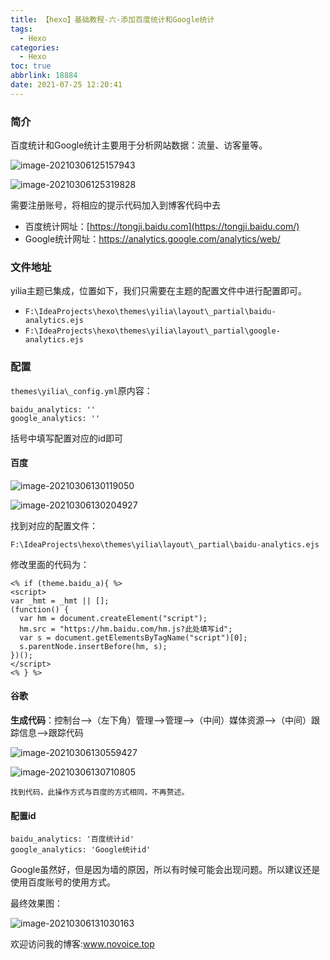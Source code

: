```yaml
---
title: 【hexo】基础教程-六-添加百度统计和Google统计
tags:
  - Hexo
categories:
  - Hexo
toc: true
abbrlink: 18884
date: 2021-07-25 12:20:41
---
```


### **简介**

百度统计和Google统计主要用于分析网站数据：流量、访客量等。

<!--more-->

![image-20210306125157943](https://cdn.jsdelivr.net/gh/liuhuanhuan963019/blogPicture/md_photos/%E3%80%90hexo%E3%80%91hexo-yilia%E6%96%B0%E5%A2%9E%E7%99%BE%E5%BA%A6%E7%BB%9F%E8%AE%A1%E5%92%8C%E8%B0%B7%E6%AD%8C%E7%BB%9F%E8%AE%A1.png)

![image-20210306125319828](https://cdn.jsdelivr.net/gh/liuhuanhuan963019/blogPicture/md_photos/%E3%80%90hexo%E3%80%91hexo+yilia%E6%96%B0%E5%A2%9E%E7%99%BE%E5%BA%A6%E7%BB%9F%E8%AE%A1%E5%92%8C%E8%B0%B7%E6%AD%8C%E7%BB%9F%E8%AE%A102.png)

需要注册账号，将相应的提示代码加入到博客代码中去

* 百度统计网址：[https://tongji.baidu.com](https://tongji.baidu.com/)
* Google统计网址：https://analytics.google.com/analytics/web/

### **文件地址**

yilia主题已集成，位置如下，我们只需要在主题的配置文件中进行配置即可。

* `F:\IdeaProjects\hexo\themes\yilia\layout\_partial\baidu-analytics.ejs`
* `F:\IdeaProjects\hexo\themes\yilia\layout\_partial\google-analytics.ejs`

### **配置**

`themes\yilia\_config.yml`原内容：

```shell
baidu_analytics: ''
google_analytics: ''
```

括号中填写配置对应的id即可

#### 百度

![image-20210306130119050](https://cdn.jsdelivr.net/gh/liuhuanhuan963019/blogPicture/md_photos/%E3%80%90hexo%E3%80%91hexo+yilia%E6%96%B0%E5%A2%9E%E7%99%BE%E5%BA%A6%E7%BB%9F%E8%AE%A1%E5%92%8C%E8%B0%B7%E6%AD%8C%E7%BB%9F%E8%AE%A103.png)

![image-20210306130204927](https://cdn.jsdelivr.net/gh/liuhuanhuan963019/blogPicture/md_photos/%E3%80%90hexo%E3%80%91hexo+yilia%E6%96%B0%E5%A2%9E%E7%99%BE%E5%BA%A6%E7%BB%9F%E8%AE%A1%E5%92%8C%E8%B0%B7%E6%AD%8C%E7%BB%9F%E8%AE%A104.png)

找到对应的配置文件：

`F:\IdeaProjects\hexo\themes\yilia\layout\_partial\baidu-analytics.ejs`

修改里面的代码为：

```shell
<% if (theme.baidu_a){ %>
<script>
var _hmt = _hmt || [];
(function() {
  var hm = document.createElement("script");
  hm.src = "https://hm.baidu.com/hm.js?此处填写id";
  var s = document.getElementsByTagName("script")[0]; 
  s.parentNode.insertBefore(hm, s);
})();
</script>
<% } %>

```

#### 谷歌

**生成代码**：控制台–>（左下角）管理–>管理–>（中间）媒体资源–>（中间）跟踪信息–>跟踪代码

![image-20210306130559427](https://cdn.jsdelivr.net/gh/liuhuanhuan963019/blogPicture/md_photos/%E3%80%90hexo%E3%80%91hexo+yilia%E6%96%B0%E5%A2%9E%E7%99%BE%E5%BA%A6%E7%BB%9F%E8%AE%A1%E5%92%8C%E8%B0%B7%E6%AD%8C%E7%BB%9F%E8%AE%A106.png)

![image-20210306130710805](https://cdn.jsdelivr.net/gh/liuhuanhuan963019/blogPicture/md_photos/%E3%80%90hexo%E3%80%91hexo+yilia%E6%96%B0%E5%A2%9E%E7%99%BE%E5%BA%A6%E7%BB%9F%E8%AE%A1%E5%92%8C%E8%B0%B7%E6%AD%8C%E7%BB%9F%E8%AE%A107.png)

`找到代码，此操作方式与百度的方式相同，不再赘述。`

#### 配置id

```shell
baidu_analytics: '百度统计id'
google_analytics: 'Google统计id'
```

Google虽然好，但是因为墙的原因，所以有时候可能会出现问题。所以建议还是使用百度账号的使用方式。

最终效果图：

![image-20210306131030163](https://cdn.jsdelivr.net/gh/liuhuanhuan963019/blogPicture/md_photos/%E3%80%90hexo%E3%80%91hexo+yilia%E6%96%B0%E5%A2%9E%E7%99%BE%E5%BA%A6%E7%BB%9F%E8%AE%A1%E5%92%8C%E8%B0%B7%E6%AD%8C%E7%BB%9F%E8%AE%A108.png)

欢迎访问我的博客:www.novoice.top



